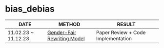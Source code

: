 # bias_debias
|DATE|METHOD|RESULT| 
|----|------------|------|
|11.02.23 ~ 11.12.23| [Gender-Fair Rewriting Model](https://aclanthology.org/2023.acl-long.246.pdf) | Paper Review + Code Implementation |   
